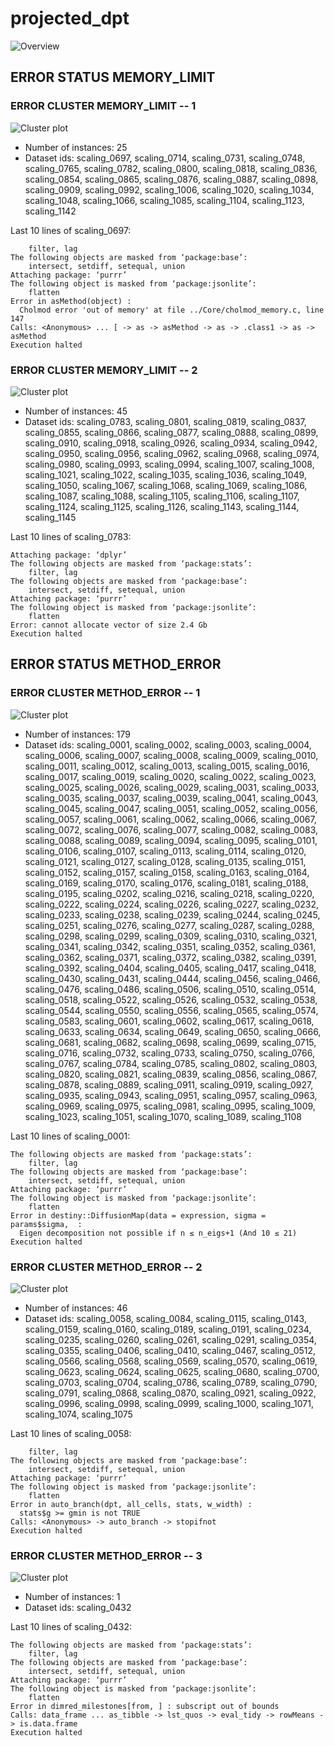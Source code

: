 # projected_dpt
![Overview](projected_dpt.png)

## ERROR STATUS MEMORY_LIMIT

### ERROR CLUSTER MEMORY_LIMIT -- 1
![Cluster plot](error_class_plots/projected_dpt_memory_limit_1.png)

 * Number of instances: 25
 * Dataset ids: scaling_0697, scaling_0714, scaling_0731, scaling_0748, scaling_0765, scaling_0782, scaling_0800, scaling_0818, scaling_0836, scaling_0854, scaling_0865, scaling_0876, scaling_0887, scaling_0898, scaling_0909, scaling_0992, scaling_1006, scaling_1020, scaling_1034, scaling_1048, scaling_1066, scaling_1085, scaling_1104, scaling_1123, scaling_1142

Last 10 lines of scaling_0697:
```
    filter, lag
The following objects are masked from ‘package:base’:
    intersect, setdiff, setequal, union
Attaching package: ‘purrr’
The following object is masked from ‘package:jsonlite’:
    flatten
Error in asMethod(object) : 
  Cholmod error 'out of memory' at file ../Core/cholmod_memory.c, line 147
Calls: <Anonymous> ... [ -> as -> asMethod -> as -> .class1 -> as -> asMethod
Execution halted
```

### ERROR CLUSTER MEMORY_LIMIT -- 2
![Cluster plot](error_class_plots/projected_dpt_memory_limit_2.png)

 * Number of instances: 45
 * Dataset ids: scaling_0783, scaling_0801, scaling_0819, scaling_0837, scaling_0855, scaling_0866, scaling_0877, scaling_0888, scaling_0899, scaling_0910, scaling_0918, scaling_0926, scaling_0934, scaling_0942, scaling_0950, scaling_0956, scaling_0962, scaling_0968, scaling_0974, scaling_0980, scaling_0993, scaling_0994, scaling_1007, scaling_1008, scaling_1021, scaling_1022, scaling_1035, scaling_1036, scaling_1049, scaling_1050, scaling_1067, scaling_1068, scaling_1069, scaling_1086, scaling_1087, scaling_1088, scaling_1105, scaling_1106, scaling_1107, scaling_1124, scaling_1125, scaling_1126, scaling_1143, scaling_1144, scaling_1145

Last 10 lines of scaling_0783:
```
Attaching package: ‘dplyr’
The following objects are masked from ‘package:stats’:
    filter, lag
The following objects are masked from ‘package:base’:
    intersect, setdiff, setequal, union
Attaching package: ‘purrr’
The following object is masked from ‘package:jsonlite’:
    flatten
Error: cannot allocate vector of size 2.4 Gb
Execution halted
```

## ERROR STATUS METHOD_ERROR

### ERROR CLUSTER METHOD_ERROR -- 1
![Cluster plot](error_class_plots/projected_dpt_method_error_1.png)

 * Number of instances: 179
 * Dataset ids: scaling_0001, scaling_0002, scaling_0003, scaling_0004, scaling_0006, scaling_0007, scaling_0008, scaling_0009, scaling_0010, scaling_0011, scaling_0012, scaling_0013, scaling_0015, scaling_0016, scaling_0017, scaling_0019, scaling_0020, scaling_0022, scaling_0023, scaling_0025, scaling_0026, scaling_0029, scaling_0031, scaling_0033, scaling_0035, scaling_0037, scaling_0039, scaling_0041, scaling_0043, scaling_0045, scaling_0047, scaling_0051, scaling_0052, scaling_0056, scaling_0057, scaling_0061, scaling_0062, scaling_0066, scaling_0067, scaling_0072, scaling_0076, scaling_0077, scaling_0082, scaling_0083, scaling_0088, scaling_0089, scaling_0094, scaling_0095, scaling_0101, scaling_0106, scaling_0107, scaling_0113, scaling_0114, scaling_0120, scaling_0121, scaling_0127, scaling_0128, scaling_0135, scaling_0151, scaling_0152, scaling_0157, scaling_0158, scaling_0163, scaling_0164, scaling_0169, scaling_0170, scaling_0176, scaling_0181, scaling_0188, scaling_0195, scaling_0202, scaling_0216, scaling_0218, scaling_0220, scaling_0222, scaling_0224, scaling_0226, scaling_0227, scaling_0232, scaling_0233, scaling_0238, scaling_0239, scaling_0244, scaling_0245, scaling_0251, scaling_0276, scaling_0277, scaling_0287, scaling_0288, scaling_0298, scaling_0299, scaling_0309, scaling_0310, scaling_0321, scaling_0341, scaling_0342, scaling_0351, scaling_0352, scaling_0361, scaling_0362, scaling_0371, scaling_0372, scaling_0382, scaling_0391, scaling_0392, scaling_0404, scaling_0405, scaling_0417, scaling_0418, scaling_0430, scaling_0431, scaling_0444, scaling_0456, scaling_0466, scaling_0476, scaling_0486, scaling_0506, scaling_0510, scaling_0514, scaling_0518, scaling_0522, scaling_0526, scaling_0532, scaling_0538, scaling_0544, scaling_0550, scaling_0556, scaling_0565, scaling_0574, scaling_0583, scaling_0601, scaling_0602, scaling_0617, scaling_0618, scaling_0633, scaling_0634, scaling_0649, scaling_0650, scaling_0666, scaling_0681, scaling_0682, scaling_0698, scaling_0699, scaling_0715, scaling_0716, scaling_0732, scaling_0733, scaling_0750, scaling_0766, scaling_0767, scaling_0784, scaling_0785, scaling_0802, scaling_0803, scaling_0820, scaling_0821, scaling_0839, scaling_0856, scaling_0867, scaling_0878, scaling_0889, scaling_0911, scaling_0919, scaling_0927, scaling_0935, scaling_0943, scaling_0951, scaling_0957, scaling_0963, scaling_0969, scaling_0975, scaling_0981, scaling_0995, scaling_1009, scaling_1023, scaling_1051, scaling_1070, scaling_1089, scaling_1108

Last 10 lines of scaling_0001:
```
The following objects are masked from ‘package:stats’:
    filter, lag
The following objects are masked from ‘package:base’:
    intersect, setdiff, setequal, union
Attaching package: ‘purrr’
The following object is masked from ‘package:jsonlite’:
    flatten
Error in destiny::DiffusionMap(data = expression, sigma = params$sigma,  : 
  Eigen decomposition not possible if n ≤ n_eigs+1 (And 10 ≤ 21)
Execution halted
```

### ERROR CLUSTER METHOD_ERROR -- 2
![Cluster plot](error_class_plots/projected_dpt_method_error_2.png)

 * Number of instances: 46
 * Dataset ids: scaling_0058, scaling_0084, scaling_0115, scaling_0143, scaling_0159, scaling_0160, scaling_0189, scaling_0191, scaling_0234, scaling_0235, scaling_0260, scaling_0261, scaling_0291, scaling_0354, scaling_0355, scaling_0406, scaling_0410, scaling_0467, scaling_0512, scaling_0566, scaling_0568, scaling_0569, scaling_0570, scaling_0619, scaling_0623, scaling_0624, scaling_0625, scaling_0680, scaling_0700, scaling_0703, scaling_0704, scaling_0786, scaling_0789, scaling_0790, scaling_0791, scaling_0868, scaling_0870, scaling_0921, scaling_0922, scaling_0996, scaling_0998, scaling_0999, scaling_1000, scaling_1071, scaling_1074, scaling_1075

Last 10 lines of scaling_0058:
```
    filter, lag
The following objects are masked from ‘package:base’:
    intersect, setdiff, setequal, union
Attaching package: ‘purrr’
The following object is masked from ‘package:jsonlite’:
    flatten
Error in auto_branch(dpt, all_cells, stats, w_width) : 
  stats$g >= gmin is not TRUE
Calls: <Anonymous> -> auto_branch -> stopifnot
Execution halted
```

### ERROR CLUSTER METHOD_ERROR -- 3
![Cluster plot](error_class_plots/projected_dpt_method_error_3.png)

 * Number of instances: 1
 * Dataset ids: scaling_0432

Last 10 lines of scaling_0432:
```
The following objects are masked from ‘package:stats’:
    filter, lag
The following objects are masked from ‘package:base’:
    intersect, setdiff, setequal, union
Attaching package: ‘purrr’
The following object is masked from ‘package:jsonlite’:
    flatten
Error in dimred_milestones[from, ] : subscript out of bounds
Calls: data_frame ... as_tibble -> lst_quos -> eval_tidy -> rowMeans -> is.data.frame
Execution halted
```


